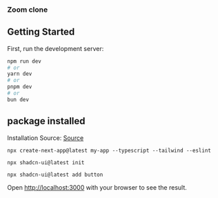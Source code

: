 ### Zoom clone

## Getting Started

First, run the development server:

```bash
npm run dev
# or
yarn dev
# or
pnpm dev
# or
bun dev
```

## package installed
Installation Source: [Source](https://ui.shadcn.com/docs/installation/next)
```
npx create-next-app@latest my-app --typescript --tailwind --eslint
```
```
npx shadcn-ui@latest init
```

```
npx shadcn-ui@latest add button
```

Open [http://localhost:3000](http://localhost:3000) with your browser to see the result.

